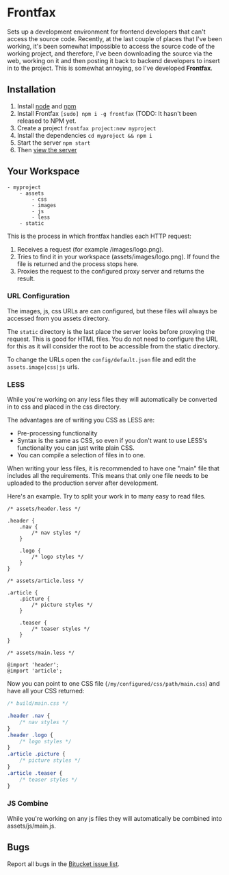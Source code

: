 Frontfax
=======

Sets up a development environment for frontend developers that can't access the source code. Recently, at the last couple of places that I've been working, it's been somewhat impossible to access the source code of the working project, and therefore, I've been downloading the source via the web, working on it and then posting it back to backend developers to insert in to the project. This is somewhat annoying, so I've developed **Frontfax**.

Installation
------------

1. Install [node](http://nodejs.org) and [npm](https://npmjs.org)
2. Install Frontfax `[sudo] npm i -g frontfax` (TODO: It hasn't been released to NPM yet.
3. Create a project `frontfax project:new myproject`
4. Install the dependencies `cd myproject && npm i`
5. Start the server `npm start`
6. Then [view the server](http://localhost:5000)

Your Workspace
--------------

	- myproject
		- assets
			- css
			- images
			- js
			- less
		- static

This is the process in which frontfax handles each HTTP request:

1. Receives a request (for example /images/logo.png).
2. Tries to find it in your workspace (assets/images/logo.png). If found the file is returned and the process stops here.
3. Proxies the request to the configured proxy server and returns the result.

### URL Configuration

The images, js, css URLs are can configured, but these files will always be accessed from you assets directory.

The `static` directory is the last place the server looks before proxying the request. This is good for HTML files. You do not need to configure the URL for this as it will consider the root to be accessible from the static directory.

To change the URLs open the `config/default.json` file and edit the `assets.image|css|js` urls. 

### LESS

While you're working on any less files they will automatically be converted in to css and placed in the css directory.

The advantages are of writing you CSS as LESS are:

- Pre-processing functionality
- Syntax is the same as CSS, so even if you don't want to use LESS's functionality you can just write plain CSS.
- You can compile a selection of files in to one.

When writing your less files, it is recommended to have one "main" file that includes all the requirements. This means that only one file needs to be uploaded to the production server after development.

Here's an example. Try to split your work in to many easy to read files.

```less
/* assets/header.less */

.header {
	.nav {
		/* nav styles */
	}

	.logo {
		/* logo styles */
	}
}
```

```less
/* assets/article.less */

.article {
	.picture {
		/* picture styles */
	}

	.teaser {
		/* teaser styles */
	}
}
```

```less
/* assets/main.less */

@import 'header';
@import 'article';
```

Now you can point to one CSS file (`/my/configured/css/path/main.css`) and have all your CSS returned:

```css
/* build/main.css */

.header .nav {
	/* nav styles */
}
.header .logo {
	/* logo styles */
}
.article .picture {
	/* picture styles */
}
.article .teaser {
	/* teaser styles */
}
```

### JS Combine

While you're working on any js files they will automatically be combined into assets/js/main.js.

Bugs
----

Report all bugs in the [Bitucket issue list](https://bitbucket.org/johngeorgewright/frontfax/issues).

